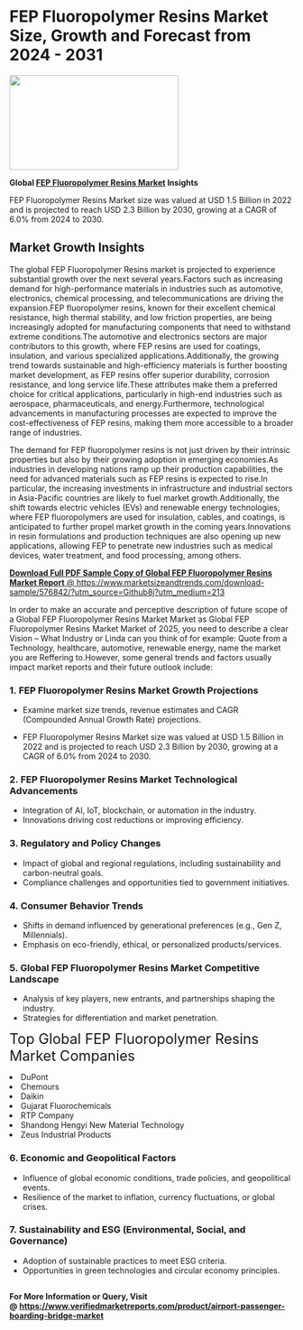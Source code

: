 <H1>FEP Fluoropolymer Resins Market Size, Growth and Forecast from 2024 - 2031</H1><img class="aligncenter size-medium wp-image-584254" src="https://thirdeyenews.in/wp-content/uploads/2024/09/Global-Market-Research-300x168.jpeg" alt="" width="300" height="168" /><p><strong>Global&nbsp;<a href="https://www.marketsizeandtrends.com/download-sample/576842/?utm_source=Github8j?utm_medium=213">FEP Fluoropolymer Resins Market</a> Insights</strong></p><p>FEP Fluoropolymer Resins Market size was valued at USD 1.5 Billion in 2022 and is projected to reach USD 2.3 Billion by 2030, growing at a CAGR of 6.0% from 2024 to 2030.</p><p><h2>Market Growth Insights</h2> <p>The global FEP Fluoropolymer Resins market is projected to experience substantial growth over the next several years.Factors such as increasing demand for high-performance materials in industries such as automotive, electronics, chemical processing, and telecommunications are driving the expansion.FEP fluoropolymer resins, known for their excellent chemical resistance, high thermal stability, and low friction properties, are being increasingly adopted for manufacturing components that need to withstand extreme conditions.The automotive and electronics sectors are major contributors to this growth, where FEP resins are used for coatings, insulation, and various specialized applications.Additionally, the growing trend towards sustainable and high-efficiency materials is further boosting market development, as FEP resins offer superior durability, corrosion resistance, and long service life.These attributes make them a preferred choice for critical applications, particularly in high-end industries such as aerospace, pharmaceuticals, and energy.Furthermore, technological advancements in manufacturing processes are expected to improve the cost-effectiveness of FEP resins, making them more accessible to a broader range of industries.</p> <p><a href="https://www.example.com/sample-download-link" target="_blank"></a></p> <p>The demand for FEP fluoropolymer resins is not just driven by their intrinsic properties but also by their growing adoption in emerging economies.As industries in developing nations ramp up their production capabilities, the need for advanced materials such as FEP resins is expected to rise.In particular, the increasing investments in infrastructure and industrial sectors in Asia-Pacific countries are likely to fuel market growth.Additionally, the shift towards electric vehicles (EVs) and renewable energy technologies, where FEP fluoropolymers are used for insulation, cables, and coatings, is anticipated to further propel market growth in the coming years.Innovations in resin formulations and production techniques are also opening up new applications, allowing FEP to penetrate new industries such as medical devices, water treatment, and food processing, among others.</p> <p><a href="https://www.example.com/more-insights-link" target="_blank"></p><p><span class=""><strong>Download Full PDF Sample Copy of Global FEP Fluoropolymer Resins Market Report</strong> @ <a href="https://www.marketsizeandtrends.com/download-sample/576842/?utm_source=Github8j?utm_medium=213" target="_blank">https://www.marketsizeandtrends.com/download-sample/576842/?utm_source=Github8j?utm_medium=213</a></span></p><p>In order to make an accurate and perceptive description of future scope of a Global&nbsp;FEP Fluoropolymer Resins Market Market as Global&nbsp;FEP Fluoropolymer Resins Market Market of 2025, you need to describe a clear Vision &ndash; What Industry or Linda can you think of for example: Quote from a Technology, healthcare, automotive, renewable energy, name the market you are Reffering to.However, some general trends and factors usually impact market reports and their future outlook include:</p><h3>1.&nbsp;<strong>FEP Fluoropolymer Resins Market Growth Projections</strong></h3><ul><li>Examine market size trends, revenue estimates and CAGR (Compounded Annual Growth Rate) projections.</li><li><p>FEP Fluoropolymer Resins Market size was valued at USD 1.5 Billion in 2022 and is projected to reach USD 2.3 Billion by 2030, growing at a CAGR of 6.0% from 2024 to 2030.</p></li></ul><h3>2.&nbsp;<strong>FEP Fluoropolymer Resins Market Technological Advancements</strong></h3><ul><li>Integration of AI, IoT, blockchain, or automation in the industry.</li><li>Innovations driving cost reductions or improving efficiency.</li></ul><h3>3.&nbsp;<strong>Regulatory and Policy Changes</strong></h3><ul><li>Impact of global and regional regulations, including sustainability and carbon-neutral goals.</li><li>Compliance challenges and opportunities tied to government initiatives.</li></ul><h3>4.&nbsp;<strong>Consumer Behavior Trends</strong></h3><ul><li>Shifts in demand influenced by generational preferences (e.g., Gen Z, Millennials).</li><li>Emphasis on eco-friendly, ethical, or personalized products/services.</li></ul><h3>5.&nbsp;<strong>Global FEP Fluoropolymer Resins Market Competitive Landscape</strong></h3><ul><li>Analysis of key players, new entrants, and partnerships shaping the industry.</li><li>Strategies for differentiation and market penetration.</li></ul><p data-pm-slice="1 1 []"><span style="color: inherit; font-family: inherit; font-size: 25px;">Top Global FEP Fluoropolymer Resins Market Companies</span></p><div class="" data-test-id=""><p><li>DuPont</li><li> Chemours</li><li> Daikin</li><li> Gujarat Fluorochemicals</li><li> RTP Company</li><li> Shandong Hengyi New Material Technology</li><li> Zeus Industrial Products</li></p></div><h3>6.&nbsp;<strong>Economic and Geopolitical Factors</strong></h3><ul><li>Influence of global economic conditions, trade policies, and geopolitical events.</li><li>Resilience of the market to inflation, currency fluctuations, or global crises.</li></ul><h3>7.&nbsp;<strong>Sustainability and ESG (Environmental, Social, and Governance)</strong></h3><ul><li>Adoption of sustainable practices to meet ESG criteria.</li><li>Opportunities in green technologies and circular economy principles.</li></ul><h2><strong style="font-size: 14px;">For More Information or Query, Visit @&nbsp;</strong><a style="background-color: #ffffff; font-size: 14px;" href="https://www.marketsizeandtrends.com/report/fep-fluoropolymer-resins-market/" target="_blank">https://www.verifiedmarketreports.com/product/airport-passenger-boarding-bridge-market</a></h2>